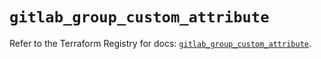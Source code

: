 # `gitlab_group_custom_attribute`

Refer to the Terraform Registry for docs: [`gitlab_group_custom_attribute`](https://registry.terraform.io/providers/gitlabhq/gitlab/18.1.1/docs/resources/group_custom_attribute).
